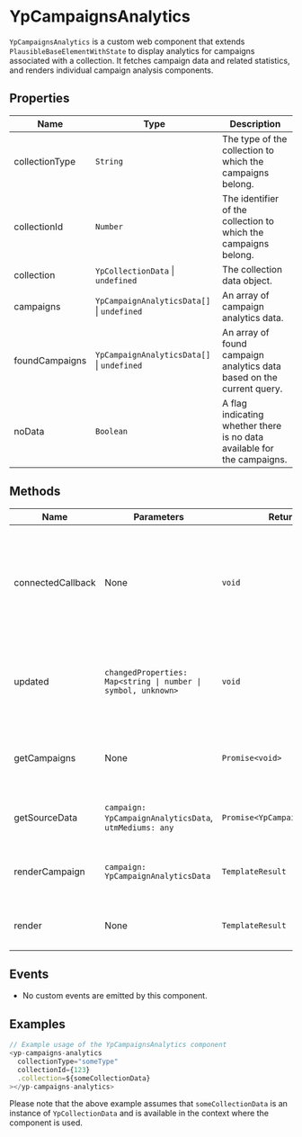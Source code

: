 # YpCampaignsAnalytics

`YpCampaignsAnalytics` is a custom web component that extends `PlausibleBaseElementWithState` to display analytics for campaigns associated with a collection. It fetches campaign data and related statistics, and renders individual campaign analysis components.

## Properties

| Name           | Type                          | Description                                                                 |
|----------------|-------------------------------|-----------------------------------------------------------------------------|
| collectionType | `String`                      | The type of the collection to which the campaigns belong.                   |
| collectionId   | `Number`                      | The identifier of the collection to which the campaigns belong.             |
| collection     | `YpCollectionData` \| `undefined` | The collection data object.                                                 |
| campaigns      | `YpCampaignAnalyticsData[]` \| `undefined` | An array of campaign analytics data.                                        |
| foundCampaigns | `YpCampaignAnalyticsData[]` \| `undefined` | An array of found campaign analytics data based on the current query.       |
| noData         | `Boolean`                     | A flag indicating whether there is no data available for the campaigns.     |

## Methods

| Name            | Parameters | Return Type | Description                                                                                   |
|-----------------|------------|-------------|-----------------------------------------------------------------------------------------------|
| connectedCallback | None       | `void`      | Lifecycle method that runs when the component is inserted into the DOM. Sets up a timer tick. |
| updated         | `changedProperties: Map<string \| number \| symbol, unknown>` | `void` | Lifecycle method that runs when the component's properties change.                            |
| getCampaigns    | None       | `Promise<void>` | Fetches campaign data and updates the component's state.                                       |
| getSourceData   | `campaign: YpCampaignAnalyticsData`, `utmMediums: any` | `Promise<YpCampaignAnalyticsData>` | Fetches source data for a given campaign.                                                      |
| renderCampaign  | `campaign: YpCampaignAnalyticsData` | `TemplateResult` | Renders a single campaign analysis component.                                                  |
| render          | None       | `TemplateResult` | Renders the component's HTML template.                                                         |

## Events

- No custom events are emitted by this component.

## Examples

```typescript
// Example usage of the YpCampaignsAnalytics component
<yp-campaigns-analytics
  collectionType="someType"
  collectionId={123}
  .collection=${someCollectionData}
></yp-campaigns-analytics>
```

Please note that the above example assumes that `someCollectionData` is an instance of `YpCollectionData` and is available in the context where the component is used.